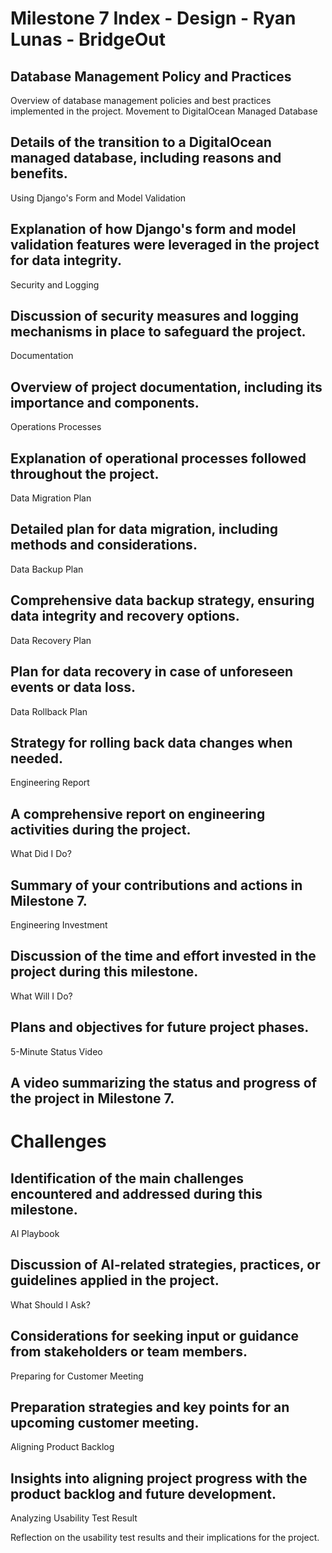 # Milestone 7 Index - Design - Ryan Lunas - BridgeOut

## Database Management Policy and Practices

Overview of database management policies and best practices implemented in the project.
Movement to DigitalOcean Managed Database

## Details of the transition to a DigitalOcean managed database, including reasons and benefits.
Using Django's Form and Model Validation

## Explanation of how Django's form and model validation features were leveraged in the project for data integrity.
Security and Logging

## Discussion of security measures and logging mechanisms in place to safeguard the project.
Documentation

## Overview of project documentation, including its importance and components.
Operations Processes

## Explanation of operational processes followed throughout the project.
Data Migration Plan

## Detailed plan for data migration, including methods and considerations.
Data Backup Plan

## Comprehensive data backup strategy, ensuring data integrity and recovery options.
Data Recovery Plan

## Plan for data recovery in case of unforeseen events or data loss.
Data Rollback Plan

## Strategy for rolling back data changes when needed.
Engineering Report

## A comprehensive report on engineering activities during the project.
What Did I Do?

## Summary of your contributions and actions in Milestone 7.
Engineering Investment

## Discussion of the time and effort invested in the project during this milestone.
What Will I Do?

## Plans and objectives for future project phases.
5-Minute Status Video

## A video summarizing the status and progress of the project in Milestone 7.
# Challenges

## Identification of the main challenges encountered and addressed during this milestone.
AI Playbook

## Discussion of AI-related strategies, practices, or guidelines applied in the project.
What Should I Ask?

## Considerations for seeking input or guidance from stakeholders or team members.
Preparing for Customer Meeting

## Preparation strategies and key points for an upcoming customer meeting.
Aligning Product Backlog

## Insights into aligning project progress with the product backlog and future development.
Analyzing Usability Test Result

Reflection on the usability test results and their implications for the project.
